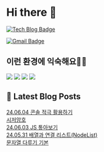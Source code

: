 # Hi there 👋

[![Tech Blog Badge](http://img.shields.io/badge/tistory-black?style=flat-square&logo=Tistory&link=https://codingpracticenote.tistory.com/)](https://codingpracticenote.tistory.com/)
	
[![Gmail Badge](https://img.shields.io/badge/Gmail-d14836?style=flat-square&logo=Gmail&logoColor=white&link=mailto:tkdrnr1215@gmail.com)](mailto:tkdrnr1215@gmail.com)

## 이런 환경에 익숙해요✍🏼

<img src="https://img.shields.io/badge/CSS3-1572B6?style=flat-square&logo=CSS3&logoColor=white"/> </t>
<img src="https://img.shields.io/badge/HTML5-E34F26?style=flat-square&logo=HTML5&logoColor=white"/> 
<img src="https://img.shields.io/badge/JavaScript-F7DF1E?style=flat-square&logo=JavaScript&logoColor=white"/>
<img src="https://img.shields.io/badge/TypeScript-3178C6?style=flat-square&logo=TypeScript&logoColor=white"/>

## 📕 Latest Blog Posts

<a href=https://codingpracticenote.tistory.com/221>24.06.04 콘솔 적극 활용하기</a></br><a href=https://codingpracticenote.tistory.com/220>시저암호</a></br><a href=https://codingpracticenote.tistory.com/219>24.06.03 JS 톺아보기</a></br><a href=https://codingpracticenote.tistory.com/218>24.05.31 배열과 연결 리스트(NodeList)</a></br><a href=https://codingpracticenote.tistory.com/217>문자열 다루기 기본</a></br>